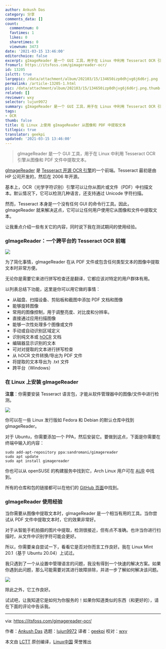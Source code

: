 ```yaml
---
author: Ankush Das
category: 分享
comments_data: []
count:
  commentnum: 0
  favtimes: 1
  likes: 0
  sharetimes: 0
  viewnum: 3473
date: '2021-03-15 13:46:00'
editorchoice: false
excerpt: gImageReader 是一个 GUI 工具，用于在 Linux 中利用 Tesseract OCR 引擎从图像和 PDF 文件中提取文本。
fromurl: https://itsfoss.com/gimagereader-ocr/
id: 13205
islctt: true
largepic: /data/attachment/album/202103/15/134650izp0dhjvg6j6d6rj.png
permalink: /article-13205-1.html
pic: /data/attachment/album/202103/15/134650izp0dhjvg6j6d6rj.png.thumb.jpg
related: []
reviewer: wxy
selector: lujun9972
summary: gImageReader 是一个 GUI 工具，用于在 Linux 中利用 Tesseract OCR 引擎从图像和 PDF 文件中提取文本。
tags:
- OCR
thumb: false
title: 在 Linux 上使用 gImageReader 从图像和 PDF 中提取文本
titlepic: true
translator: geekpi
updated: '2021-03-15 13:46:00'
---
```



> 
> gImageReader 是一个 GUI 工具，用于在 Linux 中利用 Tesseract OCR 引擎从图像和 PDF 文件中提取文本。
> 
> 
> 


[gImageReader](https://github.com/manisandro/gImageReader) 是 [Tesseract 开源 OCR 引擎](https://tesseract-ocr.github.io/)的一个前端。Tesseract 最初是由 HP 公司开发的，然后在 2006 年开源。


基本上，OCR（光学字符识别）引擎可以让你从图片或文件（PDF）中扫描文本。默认情况下，它可以检测几种语言，还支持通过 Unicode 字符扫描。


然而，Tesseract 本身是一个没有任何 GUI 的命令行工具。因此，gImageReader 就来解决这点，它可以让任何用户使用它从图像和文件中提取文本。


让我重点介绍一些有关它的内容，同时说下我在测试期间的使用经验。


### gImageReader：一个跨平台的 Tesseract OCR 前端


![](/data/attachment/album/202103/15/134650izp0dhjvg6j6d6rj.png)


为了简化事情，gImageReader 在从 PDF 文件或包含任何类型文本的图像中提取文本时非常方便。


无论你是需要它来进行拼写检查还是翻译，它都应该对特定的用户群体有用。


以列表总结下功能，这里是你可以用它做的事情：


* 从磁盘、扫描设备、剪贴板和截图中添加 PDF 文档和图像
* 能够旋转图像
* 常用的图像控制，用于调整亮度、对比度和分辨率。
* 直接通过应用扫描图像
* 能够一次性处理多个图像或文件
* 手动或自动识别区域定义
* 识别纯文本或 [hOCR](https://en.wikipedia.org/wiki/HOCR) 文档
* 编辑器显示识别的文本
* 可对对提取的文本进行拼写检查
* 从 hOCR 文件转换/导出为 PDF 文件
* 将提取的文本导出为 .txt 文件
* 跨平台（Windows）


### 在 Linux 上安装 gImageReader


**注意**：你需要安装 Tesseract 语言包，才能从软件管理器中的图像/文件中进行检测。


![](/data/attachment/album/202103/15/134651zf4h7m7h76ohmph1.jpg)


你可以在一些 Linux 发行版如 Fedora 和 Debian 的默认仓库中找到 gImageReader。


对于 Ubuntu，你需要添加一个 PPA，然后安装它。要做到这点，下面是你需要在终端中输入的内容：



```
sudo add-apt-repository ppa:sandromani/gimagereader
sudo apt update
sudo apt install gimagereader

```

你也可以从 openSUSE 的构建服务中找到它，Arch Linux 用户可在 [AUR](https://itsfoss.com/aur-arch-linux/) 中找到。


所有的仓库和包的链接都可以在他们的 [GitHub 页面](https://github.com/manisandro/gImageReader)中找到。


### gImageReader 使用经验


当你需要从图像中提取文本时，gImageReader 是一个相当有用的工具。当你尝试从 PDF 文件中提取文本时，它的效果非常好。


对于从智能手机拍摄的图片中提取，检测很接近，但有点不准确。也许当你进行扫描时，从文件中识别字符可能会更好。


所以，你需要亲自尝试一下，看看它是否对你而言工作良好。我在 Linux Mint 20.1（基于 Ubuntu 20.04）上试过。


我只遇到了一个从设置中管理语言的问题，我没有得到一个快速的解决方案。如果你遇到此问题，那么可能需要对其进行故障排除，并进一步了解如何解决该问题。


![](/data/attachment/album/202103/15/134652tfxfj1sx3jjej09s.jpg)


除此之外，它工作良好。


试试吧，让我知道它是如何为你服务的！如果你知道类似的东西（和更好的），请在下面的评论中告诉我。




---


via: <https://itsfoss.com/gimagereader-ocr/>


作者：[Ankush Das](https://itsfoss.com/author/ankush/) 选题：[lujun9972](https://github.com/lujun9972) 译者：[geekpi](https://github.com/geekpi) 校对：[wxy](https://github.com/wxy)


本文由 [LCTT](https://github.com/LCTT/TranslateProject) 原创编译，[Linux中国](https://linux.cn/) 荣誉推出